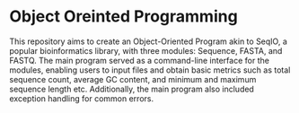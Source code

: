 # Object Oreinted Programming
This repository aims to create an Object-Oriented Program akin to SeqIO, a popular bioinformatics library, with three modules: Sequence, FASTA, and FASTQ. 
The main program served as a command-line interface for the modules, enabling users to input files and obtain basic metrics such as total sequence count, average GC content, and minimum and maximum sequence length etc. Additionally, the main program also included exception handling for common errors.
